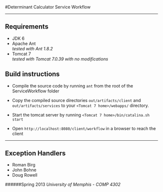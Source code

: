 #Determinant Calculator Service Workflow

---

Requirements
-
* JDK 6
* Apache Ant  
*tested with Ant 1.8.2*
* Tomcat 7   
*tested with Tomcat 7.0.39 with no modifications*


Build instructions
-
* Compile the source code by running `ant` from the root of the ServiceWorkflow folder

* Copy the compiled source directories `out/artifacts/client` and `out/artifacts/services` to your `<Tomcat 7 home>/webapps/` directory.

* Start the tomcat server by running `<Tomcat 7 home>/bin/catalina.sh start`
 
* Open `http://localhost:8080/client/workflow` in a browser to reach the client
 
***


Exception Handlers
-
* Roman Birg
* John Bohne
* Doug Rowell

######Spring 2013
*University of Memphis - COMP 4302*

